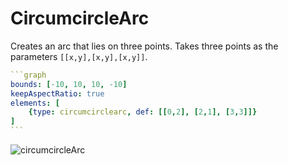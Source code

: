 # CircumcircleArc

Creates an arc that lies on three points. Takes three points as the parameters `[[x,y],[x,y],[x,y]]`.

````yaml
```graph
bounds: [-10, 10, 10, -10]
keepAspectRatio: true
elements: [
	{type: circumcirclearc, def: [[0,2], [2,1], [3,3]]}
]
```
````

![circumcircleArc](imgs/CircumcircleArc-graph-1.png)

